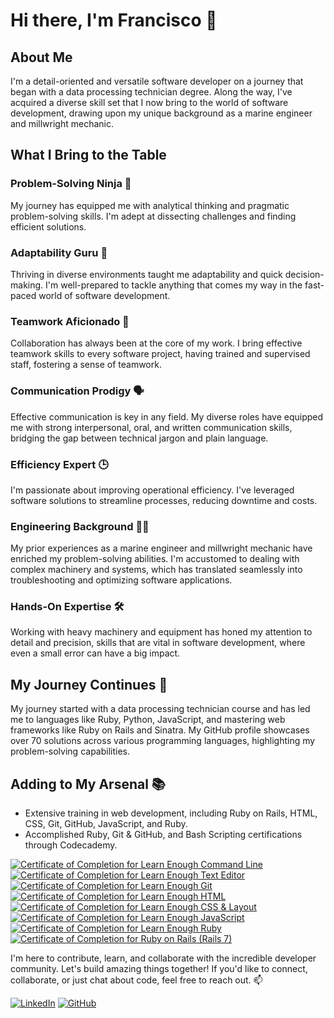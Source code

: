 <!--
**fchagasjr/fchagasjr** is a ✨ _special_ ✨ repository because its `README.md` (this file) appears on your GitHub profile.

Here are some ideas to get you started:

- 🔭 I’m currently working on ...
- 🌱 I’m currently learning ...
- 👯 I’m looking to collaborate on ...
- 🤔 I’m looking for help with ...
- 💬 Ask me about ...
- 📫 How to reach me: ...
- 😄 Pronouns: ...
- ⚡ Fun fact: ...
-->
# Hi there, I'm Francisco 👋

## About Me

I'm a detail-oriented and versatile software developer on a journey that began with a data processing technician degree. Along the way, I've acquired a diverse skill set that I now bring to the world of software development, drawing upon my unique background as a marine engineer and millwright mechanic.

## What I Bring to the Table

### Problem-Solving Ninja 🧩

My journey has equipped me with analytical thinking and pragmatic problem-solving skills. I'm adept at dissecting challenges and finding efficient solutions.

### Adaptability Guru 🌟

Thriving in diverse environments taught me adaptability and quick decision-making. I'm well-prepared to tackle anything that comes my way in the fast-paced world of software development.

### Teamwork Aficionado 🚀

Collaboration has always been at the core of my work. I bring effective teamwork skills to every software project, having trained and supervised staff, fostering a sense of teamwork.

### Communication Prodigy 🗣️

Effective communication is key in any field. My diverse roles have equipped me with strong interpersonal, oral, and written communication skills, bridging the gap between technical jargon and plain language.

### Efficiency Expert 🕒

I'm passionate about improving operational efficiency. I've leveraged software solutions to streamline processes, reducing downtime and costs.

### Engineering Background 🚢🔧

My prior experiences as a marine engineer and millwright mechanic have enriched my problem-solving abilities. I'm accustomed to dealing with complex machinery and systems, which has translated seamlessly into troubleshooting and optimizing software applications.

### Hands-On Expertise 🛠️

Working with heavy machinery and equipment has honed my attention to detail and precision, skills that are vital in software development, where even a small error can have a big impact.

## My Journey Continues 🚀

My journey started with a data processing technician course and has led me to languages like Ruby, Python, JavaScript, and mastering web frameworks like Ruby on Rails and Sinatra. My GitHub profile showcases over 70 solutions across various programming languages, highlighting my problem-solving capabilities.

## Adding to My Arsenal 📚

- Extensive training in web development, including Ruby on Rails, HTML, CSS, Git, GitHub, JavaScript, and Ruby.
- Accomplished Ruby, Git & GitHub, and Bash Scripting certifications through Codecademy.

<a href="https://www.learnenough.com/certificates/FChagasJr"><img src="https://www.learnenough.com/certificates/FChagasJr/command-line-tutorial.svg" alt="Certificate of Completion for Learn Enough Command Line"></a><a href="https://www.learnenough.com/certificates/FChagasJr"><img src="https://www.learnenough.com/certificates/FChagasJr/text-editor-tutorial.svg" alt="Certificate of Completion for Learn Enough Text Editor"></a><a href="https://www.learnenough.com/certificates/FChagasJr"><img src="https://www.learnenough.com/certificates/FChagasJr/git-tutorial.svg" alt="Certificate of Completion for Learn Enough Git"></a><a href="https://www.learnenough.com/certificates/FChagasJr"><img src="https://www.learnenough.com/certificates/FChagasJr/html-tutorial.svg" alt="Certificate of Completion for Learn Enough HTML"></a><a href="https://www.learnenough.com/certificates/FChagasJr"><img src="https://www.learnenough.com/certificates/FChagasJr/css-and-layout-tutorial.svg" alt="Certificate of Completion for Learn Enough CSS &amp; Layout"></a><a href="https://www.learnenough.com/certificates/FChagasJr"><img src="https://www.learnenough.com/certificates/FChagasJr/javascript-tutorial.svg" alt="Certificate of Completion for Learn Enough JavaScript"></a><a href="https://www.learnenough.com/certificates/FChagasJr"><img src="https://www.learnenough.com/certificates/FChagasJr/ruby-tutorial.svg" alt="Certificate of Completion for Learn Enough Ruby"></a><a href="https://www.learnenough.com/certificates/FChagasJr"><img src="https://www.learnenough.com/certificates/FChagasJr/ruby-on-rails-7th-edition-tutorial.svg" alt="Certificate of Completion for Ruby on Rails (Rails 7)"></a>

I'm here to contribute, learn, and collaborate with the incredible developer community. Let's build amazing things together! If you'd like to connect, collaborate, or just chat about code, feel free to reach out. 📫

[![LinkedIn](https://img.shields.io/badge/-LinkedIn-blue?style=flat&logo=LinkedIn&logoColor=white)](https://www.linkedin.com/in/francisco-das-chagas-s-jr-83463534/)
[![GitHub](https://img.shields.io/badge/-GitHub-black?style=flat&logo=GitHub&logoColor=white)](https://github.com/fchagasjr)
